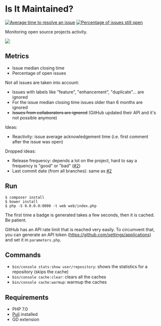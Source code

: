 # Is It Maintained?

[![Average time to resolve an issue](http://isitmaintained.com/badge/resolution/mnapoli/IsItMaintained.svg)](http://isitmaintained.com/project/mnapoli/IsItMaintained "Average time to resolve an issue")
[![Percentage of issues still open](http://isitmaintained.com/badge/open/mnapoli/IsItMaintained.svg)](http://isitmaintained.com/project/mnapoli/IsItMaintained "Percentage of issues still open")

Monitoring open source projects activity.

![](web/img/dude.png)

## Metrics

- Issue median closing time
- Percentage of open issues

Not all issues are taken into account:

- Issues with labels like "feature", "enhancement", "duplicate"… are ignored
- For the issue median closing time issues older than 6 months are ignored
- ~~Issues from collaborators are ignored~~ (GitHub updated their API and it's not possible anymore)

Ideas:

- Reactivity: issue average acknowledgement time (i.e. first comment after the issue was open)

Dropped ideas:

- Release frequency: depends a lot on the project, hard to say a frequency is "good" or "bad" ([#2](https://github.com/mnapoli/Maintained/issues/2))
- Last commit date (from all branches): same as [#2](https://github.com/mnapoli/Maintained/issues/2)

## Run

    $ composer install
    $ bower install
    $ php -S 0.0.0.0:8000 -t web web/index.php

The first time a badge is generated takes a few seconds, then it is cached. Be patient.

GitHub has an API rate limit that is reached very easily. To circumvent that, you can generate an
API token (https://github.com/settings/applications) and set it in `parameters.php`.

## Commands

- `bin/console stats:show user/repository`: shows the statistics for a repository (skips the cache)
- `bin/console cache:clear`: clears all the caches
- `bin/console cache:warmup`: warmup the caches

## Requirements

- PHP 7.0
- [Puli](http://puli.io) installed
- GD extension
